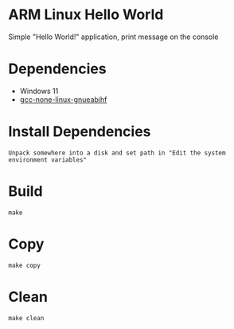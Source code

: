ARM Linux Hello World
=====================
Simple "Hello World!" application, print message on the console

Dependencies
============
* Windows 11
* [gcc-none-linux-gnueabihf](https://developer.arm.com/-/media/Files/downloads/gnu-a/10.2-2020.11/binrel/gcc-arm-10.2-2020.11-mingw-w64-i686-arm-none-linux-gnueabihf.tar.xz?revision=04032fd8-b142-4086-a50f-77bc843647a9&rev=04032fd8b1424086a50f77bc843647a9&hash=103B1A6BB73BB58F09FEEEE2A427EC45DB413FE5)

Install Dependencies
====================
```
Unpack somewhere into a disk and set path in "Edit the system environment variables"
```

Build
=====
```
make
```

Copy
====
```
make copy
```

Clean
====
```
make clean
```